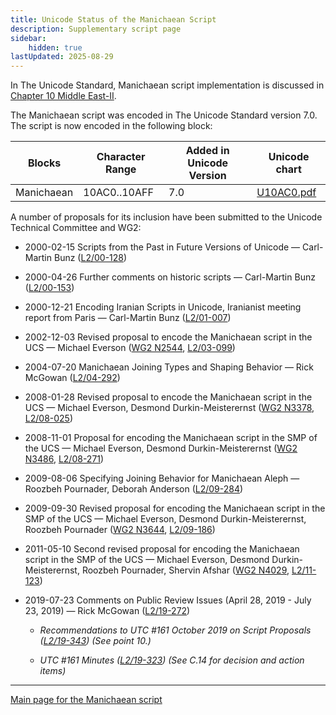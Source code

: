 ```yaml
---
title: Unicode Status of the Manichaean Script
description: Supplementary script page
sidebar:
    hidden: true
lastUpdated: 2025-08-29
---
```


In The Unicode Standard, Manichaean script implementation is discussed in [Chapter 10 Middle East-II](http://www.unicode.org/versions/latest/ch10.pdf).

[comment]: # (end of intro)

[comment]: # (start of blocks)

The Manichaean script was encoded in The Unicode Standard version 7.0. The script is now encoded in the following block:

| Blocks | Character Range | Added in Unicode Version | Unicode chart |
| ------ | --------------- | ------------------------ | ------------- |
| Manichaean  | 10AC0..10AFF | 7.0 | [U10AC0.pdf](http://www.unicode.org/charts/PDF/U10AC0.pdf) |

[comment]: # (end of blocks)

[comment]: # (start of chars)

[comment]: # (end of chars)

[comment]: # (start of rest)

A number of proposals for its inclusion have been submitted to the Unicode Technical Committee and WG2:

- 2000-02-15 Scripts from the Past in Future Versions of Unicode — Carl-Martin Bunz ([L2/00-128](http://www.unicode.org/cgi-bin/GetMatchingDocs.pl?L2/00-128))

- 2000-04-26 Further comments on historic scripts — Carl-Martin Bunz ([L2/00-153](http://www.unicode.org/cgi-bin/GetMatchingDocs.pl?L2/00-153))

- 2000-12-21 Encoding Iranian Scripts in Unicode, Iranianist meeting report from Paris — Carl-Martin Bunz ([L2/01-007](http://www.unicode.org/cgi-bin/GetMatchingDocs.pl?L2/01-007))

- 2002-12-03 Revised proposal to encode the Manichaean script in the UCS — Michael Everson ([WG2 N2544](https://www.unicode.org/wg2/docs/n2544.pdf), [L2/03-099](http://www.unicode.org/cgi-bin/GetMatchingDocs.pl?L2/03-099))

- 2004-07-20 Manichaean Joining Types and Shaping Behavior — Rick McGowan ([L2/04-292](http://www.unicode.org/cgi-bin/GetMatchingDocs.pl?L2/04-292))

- 2008-01-28 Revised proposal to encode the Manichaean script in the UCS — Michael Everson, Desmond Durkin-Meisterernst      ([WG2 N3378](https://www.unicode.org/wg2/docs/n3378.pdf), [L2/08-025](http://www.unicode.org/cgi-bin/GetMatchingDocs.pl?L2/08-025))

- 2008-11-01 Proposal for encoding the Manichaean script in the SMP of the UCS — Michael Everson, Desmond Durkin-Meisterernst ([WG2 N3486](https://www.unicode.org/wg2/docs/n3486.pdf), [L2/08-271](http://www.unicode.org/cgi-bin/GetMatchingDocs.pl?L2/08-271))

- 2009-08-06 Specifying Joining Behavior for Manichaean Aleph — Roozbeh Pournader, Deborah Anderson ([L2/09-284](http://www.unicode.org/cgi-bin/GetMatchingDocs.pl?L2/09-284))

- 2009-09-30 Revised proposal for encoding the Manichaean script in the SMP of the UCS — Michael Everson, Desmond Durkin-Meisterernst, Roozbeh Pournader ([WG2 N3644](https://www.unicode.org/wg2/docs/n3644.pdf), [L2/09-186](http://www.unicode.org/cgi-bin/GetMatchingDocs.pl?L2/09-186))

- 2011-05-10 Second revised proposal for encoding the Manichaean script in the SMP of the UCS — Michael Everson, Desmond Durkin-Meisterernst, Roozbeh Pournader, Shervin Afshar ([WG2 N4029](https://www.unicode.org/wg2/docs/n4029.pdf), [L2/11-123](http://www.unicode.org/cgi-bin/GetMatchingDocs.pl?L2/11-123))

- 2019-07-23 Comments on Public Review Issues (April 28, 2019 - July 23, 2019) — Rick McGowan ([L2/19-272](http://www.unicode.org/cgi-bin/GetMatchingDocs.pl?L2/19-272))

  - _Recommendations to UTC #161 October 2019 on Script Proposals ([L2/19-343](http://www.unicode.org/L2/L2019/19343-script-adhoc-recs.pdf)) (See point 10.)_

  - _UTC #161 Minutes ([L2/19-323](https://www.unicode.org/L2/L2019/19323.htm)) (See C.14 for decision and action items)_



<hr/>

[Main page for the Manichaean script](/scrlang/scripts/mani)

